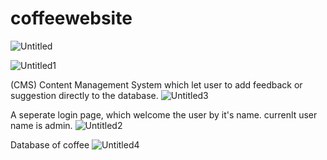 # coffeewebsite

![Untitled](https://user-images.githubusercontent.com/47499505/94433566-21f03c80-01b6-11eb-9e8f-3e9b45fe7e5a.png)

![Untitled1](https://user-images.githubusercontent.com/47499505/94433715-5d8b0680-01b6-11eb-9007-55cdd82eb58b.png)

(CMS) Content Management System which let user to add feedback or suggestion directly to the database.
![Untitled3](https://user-images.githubusercontent.com/47499505/94433770-71366d00-01b6-11eb-8cd3-d74fc58f60c0.png)

A seperate login page, which welcome the user by it's name. currenlt user name is admin.
![Untitled2](https://user-images.githubusercontent.com/47499505/94433906-9c20c100-01b6-11eb-9d3f-a98eceafa4f5.png)

Database of coffee
![Untitled4](https://user-images.githubusercontent.com/47499505/94434034-cc685f80-01b6-11eb-9f56-5bdbe726ba8f.png)
